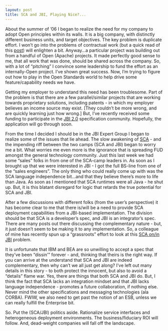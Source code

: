 ```yaml
---
layout: post
title: SCA and JBI, Playing Nice?...
---
```


About the summer of ’06 I began to realize the need for my company to
adopt Open principles within its walls. It is a big company, with
distinctly different business units, and target objectives. The key
problem is duplicate effort. I won’t go into the problems of contractual
work (but a quick read of this
[post](http://www.blackholelogic.com/2007/7/4/open-on-the-4th-of-july))
will enlighten a bit. Anyway…a particular project was building out from
a handful of Open (Apache) projects. It made perfectly good sense to me,
that all work that was done, should be shared across the company. So,
with a lot of “pitching” I convince some leadership to fund the effort
as an internally-Open project. I’ve shown great success. Now, I’m trying
to figure out how to play in the Open Standards world to help drive some
feature/capability needs we have.

Getting my employer to understand this need has been troublesome. Part
of the problem is that there are a few parallel/similar projects that
are working towards proprietary solutions, including patents - in which
my employer believes an income source may exist. \[They couldn’t be more
wrong, and are quickly learning just how wrong.\] But, I’ve recently
received some funding to participate in the [JBI
2.0](http://jcp.org/en/jsr/detail?id=312) specification community.
Hopefully, the application will go through soon.

From the time I decided I should be in the JBI Expert Group I began to
realize some of the issues that lie ahead. The slow awakening of
[SCA](http://www.ibm.com/developerworks/library/specification/ws-sca/) -
and the impending riff between the two camps (SCA and JBI) began to
worry me a bit. What worries me even more is the ignorance that is
spreading FUD amongst the general technology community. Just this last
week we had some “sales” folks in from one of the SCA-camp leaders in.
As soon as I brought up that we were interested in JBI - I got the full
BS-line from one of the “sales engineers”. The only thing who could
really come up with was the SCA language independence bit…and that they
believe there’s more to life than Java. As soon as I mentioned that SCA
runtimes were all Java - he shut up. But, it is this blatant disregard
for logic that retards the true potential for SCA and JBI.

After a few discussions with different folks (from the user’s
perspective) it has become clear to me that there is/will be a need to
provide SCA deployment capabilities from a JBI-based implementation. The
division should be that SCA is a developer’s spec, and JBI is an
integrator’s spec. There are many posts out there discussing the
complementary nature - but, it just doesn’t seem to be making it to any
implementation. So, a colleague of mine has recently spun up a
“grassroots” effort to look at this [SCA on/in
JBI](http://www.jbizint.org/wiki/index.php?title=SCA) problem.

It is unfortunate that IBM and BEA are so unwilling to accept a spec
that they’ve been “dissin’” forever - and, thinking that theirs is the
right way. If you can arrive at the understand that SCA and JBI are
indeed complementary, then why can’t we all just get along? I’ve left
out many details in this story - to both protect the innocent, but also
to avoid a “details” flame war. Yes, there are things that both SCA and
JBI do. But, I think the fact that SCA lacks an integration mindset and
that JBI lacks language independence - promotes a future collaboration,
if nothing else. Never mind the other specifications and messaging
technologies (ala CORBA). FWIW, we also need to get past the notion of
an ESB, unless we can really fulfill the Enterprise bit.

So. Put the (SCA/JBI) politics aside. Rationalize service interfaces and
heterogeneous deployment environments. The business/fiduciary ROI will
follow. And, dead-weight companies will fall off the landscape.
